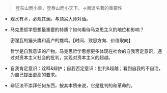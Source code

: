 > 登东山而小鲁，登泰山而小天下。->阅读名著的重要性

- 观水有术，必观其澜。与顶尖大师对话。

- 马克思哲学思想最重要的特质？如何看待马克思主义的地位和影响？

  密涅瓦的猫头鹰和高卢的雄鸡。【时间、致思方向、价值取向】

  哲学是自我意识的产物。马克思哲学思想更多体现在社会的自我否定意识，通过对资本主义社会的批判，实现对资本主义的超越。

- 自我肯定意识：诠释&辩护；自我否定意识：批判&超越；看到自我的不自洽，为自己提出更高的要求。
- 辩证法不崇拜任何东西，按其本质来说，它是批判的和革命的。

